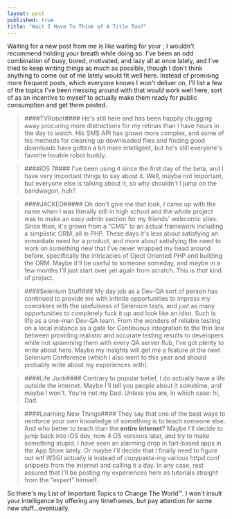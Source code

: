 ```yaml
---
layout: post
published: true
title: "Wait I Have To Think of A Title Too?"
---
```


Waiting for a new post from me is like waiting for your ; I wouldn't recommend holding your breath while doing so. I've been an odd combination of busy, bored, motivated, and lazy all at once lately, and I've tried to keep writing things as much as possible, though I don't think anything to come out of me lately would fit well here. Instead of promising more frequent posts, which everyone knows I won't deliver on, I'll list a few of the topics I've been messing around with that *would* work well here, sort of as an incentive to myself to actually make them ready for public consumption and get them posted.


>####TVRobot####
He's still here and has been happily chugging away procuring more distractions for my retinas than I have hours in the day to watch. His SMS API has grown more complex, and some of his methods for cleaning up downloaded files and finding good downloads have gotten a bit more intelligent, but he's still everyone's favorite lovable robot buddy.

>####iOS 7####
I've been using it since the first day of the beta, and I have very important things to say about it. Well, maybe not important, but everyone else is talking about it, so why shouldn't I jump on the bandwagon, huh?

>####JACKED#####
Oh don't give me that look, I came up with the name when I was literally still in high school and the whole project was to make an easy admin section for my friends' webcomic sites. Since then, it's grown from a "CMS" to an actual framework including a simplistic ORM, all in PHP. These days it's less about satisfying an immediate need for a product, and more about satisfying the need to work on something new that I've never wrapped my head around before, specifically the intricacies of Oject Oriented PHP and building the ORM. Maybe it'll be useful to someone someday, and maybe in a few months I'll just start over yet again from scratch. This is *that* kind of project.

>####Selenium Stuff###
My day job as a Dev-QA sort of person has continued to provide me with infinite opportunities to impress my coworkers with the usefulness of Selenium tests, and just as many opportunities to completely fuck it up and look like an idiot. Such is life as a one-man Dev-QA team. From the wonders of reliable testing on a local instance as a gate for Continuous Integration to the thin line between providing realistic and accurate testing results to developers while not spamming them with every QA server flub, I've got plenty to write about here. Maybe my insights will get me a feature at the next Selenium Conference (which I also went to this year and should probably write about my experiences with). 

>####Life Junk####
Contrary to popular belief, I do actually have a life outside the internet. Maybe I'll tell you people about it sometime, and maybe I won't. You're not my Dad. Unless you are, in which case: hi, Dad.

>####Learning New Things####
They say that one of the best ways to reinforce your own knowledge of something is to teach someone else. And who better to teach than the **entire internet**? Maybe I'll decide to jump back into iOS dev, now 4 OS versions later, and try to make something stupid. I *have* seen an alarming drop in fart-based apps in the App Store lately. Or maybe I'll decide that I finally need to figure out wtf WSGI actually is instead of copypasta-ing various httpd.conf snippets from the internet and calling it a day. In any case, rest assured that I'll be posting my experiences here as tutorials straight from the "expert" himself. 


So there's my List of Important Topics to Change The World™. I won't insult your intelligence by offering any timeframes, but pay attention for some new stuff…eventually.